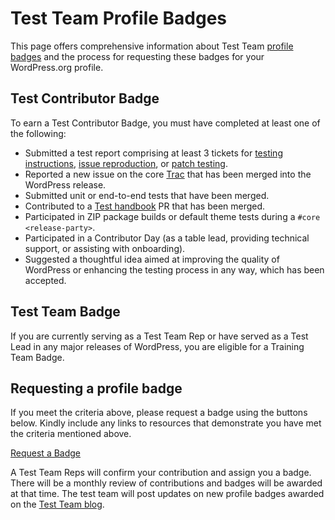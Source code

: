 # Test Team Profile Badges

This page offers comprehensive information about Test Team [profile badges](https://make.wordpress.org/meta/handbook/tutorials-guides/profile-badges/) and the process for requesting these badges for your WordPress.org profile.

## Test Contributor Badge

To earn a Test Contributor Badge, you must have completed at least one of the following:

- Submitted a test report comprising at least 3 tickets for [testing instructions](https://make.wordpress.org/test/handbook/test-reports/testing-instructions/), [issue reproduction](https://make.wordpress.org/test/handbook/test-reports/issue-reproduction/), or [patch testing](https://make.wordpress.org/test/handbook/test-reports/patch-testing/).
- Reported a new issue on the core [Trac](https://core.trac.wordpress.org/tickets/latest) that has been merged into the WordPress release.
- Submitted unit or end-to-end tests that have been merged.
- Contributed to a [Test handbook](https://github.com/wordpress/test-handbook) PR that has been merged.
- Participated in ZIP package builds or default theme tests during a `#core <release-party>`.
- Participated in a Contributor Day (as a table lead, providing technical support, or assisting with onboarding).
- Suggested a thoughtful idea aimed at improving the quality of WordPress or enhancing the testing process in any way, which has been accepted.

  
## Test Team Badge 
 
If you are currently serving as a Test Team Rep or have served as a Test Lead in any major releases of WordPress, you are eligible for a Training Team Badge.

## Requesting a profile badge

If you meet the criteria above, please request a badge using the buttons below. Kindly include any links to resources that demonstrate you have met the criteria mentioned above.

[Request a Badge ](https://profiles.wordpress.org/associations/test-contributor/)                            

A Test Team Reps will confirm your contribution and assign you a badge. There will be a monthly review of contributions and badges will be awarded at that time. The test team will post updates on new profile badges awarded on the [Test Team blog](https://make.wordpress.org/test/). 